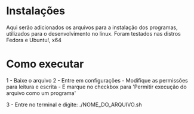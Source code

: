 # Instalações

Aqui serão adicionados os arquivos para a instalação dos programas, utilizados para o desenvolvimento no linux.
Foram testados nas distros Fedora e Ubuntu!, x64

# Como executar

1 - Baixe o arquivo
2 - Entre em configurações 
    - Modifique as permissões para leitura e escrita
    - E marque no checkbox para 'Permitir execução do arquivo como um programa'
    
3 - Entre no terminal e digite: ./NOME_DO_ARQUIVO.sh
